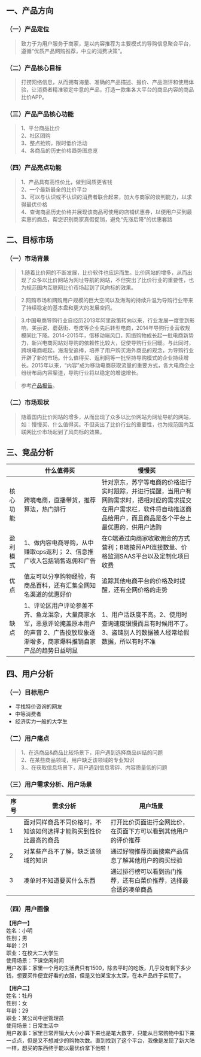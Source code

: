## 一、产品方向
### （一）产品定位
>致力于为用户服务于商家，是以内容推荐为主要模式的导购信息聚合平台，遵循“优质产品网购推荐，中立的消费决策”。
### （二）产品核心目标
>打捞网络信息，从而拥有海量、准确的产品描述、报价、产品测评和使用体验，让消费者精准锁定中意的产品，打造一款集各大平台的商品内容的商品比价APP。
### （三）产品产品核心功能
>1、平台商品比价     
>2、社区团购     
3、整点抢购，限时低价活动        
4、各商品的历史价格趋势图总览
### （四）产品亮点功能
>1、产品具有高性价比，做到同质更省钱         
2、一个最新最全的比价平台        
3、可以与认识或不认识的消费者联合起来，加大与商家的谈判能力，以求得最优价格      
4、查询商品历史价格并展现该商品可使用的店铺优惠券，以便用户买到最实惠的商品，帮您识别商家真假促销，避免“先涨后降”的优惠套路       
## 二、目标市场
### （一）市场背景
> 1.随着比价网的不断发展，比价软件也应运而生。比价网站的增多，从而出现了众多以比价网站为网址导航的网站，不但突出了比价行业的重要性，也为规范国内互联网比价市场起到了风向标的效果。

> 2.网购市场和网购用户规模的巨大空间以及海淘的持续升温为导购行业带来了持续稳定的基本盘和更大的发展空间。

> 3.中国电商导购行业自经历2013年阿里政策转向以来，行业发展一度受到影响，美丽说、蘑菇街、卷皮等企业先后转型电商，2014年导购行业营收规模同比下降。2014-2015年，借移动端风口，网络购物成长起一批电商新势力，新兴电商网站对导购的依赖性比较大，促使导购行业回暖。与此同时，跨境电商崛起，海淘受追捧，培养了用户购买海外商品的观念，为导购行业开辟了新的市场。什么值得买、返利网等一批坚持导购模式的企业持续增长。2015年以来，“内容”成为移动电商获取流量的重要方式，各大电商企业纷纷布局内容渠道，导购行业将以稳定的增速增长。

>参考[产品报告](https://www.jianshu.com/p/7f6c123fb167)。
### （二）市场现状
>随着国内比价网站的增多，从而出现了众多以比价网站为网址导航的网站，如：慢慢买、什么值得买。不但突出了比价行业的重要性，也为规范国内互联网比价市场起到了风向标的效果。
## 三、竞品分析
||什么值得买|慢慢买|
|--|--|--|
|核心功能|跨境电商，直播带货，推荐算法，热门排行| 针对京东，苏宁等电商的价格进行实时跟踪，并进行提醒，当用户有网购需求时，把相对应的需求提交在用户需求栏，软件将自动推送商品给用户，而且商品是各个平台上最优惠的，供用户选购|
|盈利模式|1、做内容电商导购，从中赚取cps返利； 2、信息推广收入包括销售返佣和广告|在C端通过向商家收取佣金的方式营利；B端按照API连接数量、价格监测SAAS平台以及定制化项目收费|
|优点|值友可以分享购物经验，有商品百科，还有汇集全网知名渠道的优惠好价|追踪其他电商平台的价格及时提醒，还有全网价格的走势|
|缺点|1、评论区用户评论参差不齐、鱼龙混杂，大量商家水军，恶意评论掩盖原本用户的声音 2、广告投放现象逐渐增多，商家爆料推销自家产品的趋势日益明显|1、用户活跃度不高。2、使用时查询速度很慢而且有时候用不了。3、盗链别人的数据被人经常给假数据，所以有时不准|
## 四、用户分析
### （一）目标用户
+ 寻找特价咨询的网友
+ 中等消费者
+ 经济实力一般的大学生

### （二）用户痛点
>1、在选商品&商品比较场景下，用户遇到选择商品纠结的问题  
2、在某些商品领域，用户缺乏该领域的专业知识   
3.、在获取信息场景下，用户遇到信息零碎、内容质量低的问题 

### （三）用户需求分析、用户场景

| 序号 | 需求分析 | 用户场景 |
| --- | --- | --- |
| 1 | 面对同样商品不同价格时，不知该如何选择才能购买到性价比最高的商品 | 打开比价页面进行全网比价，在页面下方可以看到其他用户的评价推荐 |
| 2 | 对某些产品不了解，缺乏该领域的知识 | 通过好物推荐页面搜索产品信息了解其他用户的购买经验 |
| 3 | 凑单时不知道要买什么东西 | 通过排行榜可以看到热门推荐，还有白菜价推荐，选择最合适的凑单商品 |


### （四）用户画像
**【用户一】**   
姓名：小明   
性别；男   
年龄：21    
职业：在校大二大学生    
使用场景：下课空闲时间    
用户故事：家里一个月的生活费只有1500，除去平时的吃饭，几乎没有剩下多少钱，想要买件便宜好看的衣服，但是又怕某宝水太深，在本产品终于实现了。

**【用户二】**  
姓名：牡丹    
性别：女    
年龄：29    
职业：某公司中层管理员    
使用场景：日常生活中    
用户故事：家里日常开销大大小小算下来也是笔大数字，只能从日常购物中扣下来一点点，但是又不想减少的购物次数。直到找到了这个平台，我像是发现了新大陆一样，想买的东西终于能以最优价拿下他啦！
